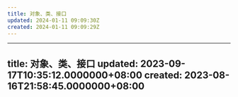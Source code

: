 ```yaml
---
title: 对象、类、接口
updated: 2024-01-11 09:09:30Z
created: 2024-01-11 09:09:29Z
---
```


---
title: 对象、类、接口
updated: 2023-09-17T10:35:12.0000000+08:00
created: 2023-08-16T21:58:45.0000000+08:00
---

